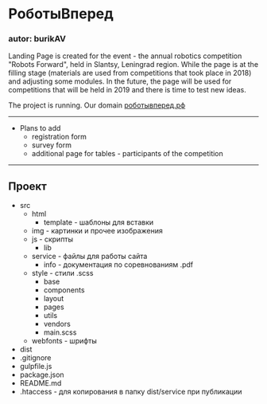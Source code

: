 # РоботыВперед #

### autor: burikAV ###

Landing Page is created for the event - the annual robotics competition "Robots Forward",
held in Slantsy, Leningrad region.
While the page is at the filling stage (materials are used from competitions that took place in 2018)
and adjusting some modules. In the future, the page will be used for competitions that will be held in 2019
and there is time to test new ideas.

The project is running. Our domain [роботывперед.рф](https://xn--90acgda4cbjegs2i.xn--p1ai/)
- - - -
* Plans to add
  * registration form
  * survey form
  * additional page for tables - participants of the competition

---
## Проект
- src
  - html 
    - template - шаблоны для вставки
  - img - картинки и прочее изображения
  - js - скрипты
    - lib
  - service - файлы для работы сайта
    - info - документация по соревнованиям .pdf
  - style - стили .scss
    - base
    - components
    - layout
    - pages
    - utils
    - vendors
    - main.scss
  - webfonts - шрифты
- dist
- .gitignore
- gulpfile.js
- package.json
- README.md
- .htaccess - для копирования в папку dist/service при публикации



